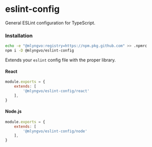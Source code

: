 # eslint-config

General ESLint configuration for TypeScript.

### Installation

```bash
echo -e "@mlyngvo:registry=https://npm.pkg.github.com" >> .npmrc
npm i -D @mlyngvo/eslint-config
```

Extends your `eslint` config file with the proper library.

#### React
```js
module.exports = {
    extends: [
        '@mlyngvo/eslint-config/react'
    ],
}
```

#### Node.js
```js
module.exports = {
    extends: [
        '@mlyngvo/eslint-config/node'
    ],
}
```



